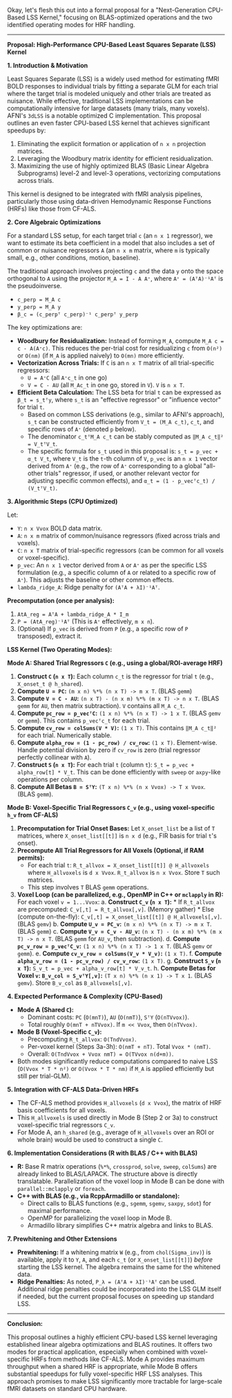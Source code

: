 Okay, let's flesh this out into a formal proposal for a "Next-Generation CPU-Based LSS Kernel," focusing on BLAS-optimized operations and the two identified operating modes for HRF handling.

---

**Proposal: High-Performance CPU-Based Least Squares Separate (LSS) Kernel**

**1. Introduction & Motivation**

Least Squares Separate (LSS) is a widely used method for estimating fMRI BOLD responses to individual trials by fitting a separate GLM for each trial where the target trial is modeled uniquely and other trials are treated as nuisance. While effective, traditional LSS implementations can be computationally intensive for large datasets (many trials, many voxels). AFNI's `3dLSS` is a notable optimized C implementation. This proposal outlines an even faster CPU-based LSS kernel that achieves significant speedups by:
1.  Eliminating the explicit formation or application of `n x n` projection matrices.
2.  Leveraging the Woodbury matrix identity for efficient residualization.
3.  Maximizing the use of highly optimized BLAS (Basic Linear Algebra Subprograms) level-2 and level-3 operations, vectorizing computations across trials.

This kernel is designed to be integrated with fMRI analysis pipelines, particularly those using data-driven Hemodynamic Response Functions (HRFs) like those from CF-ALS.

**2. Core Algebraic Optimizations**

For a standard LSS setup, for each target trial `c` (an `n x 1` regressor), we want to estimate its beta coefficient in a model that also includes a set of common or nuisance regressors `A` (an `n x m` matrix, where `m` is typically small, e.g., other conditions, motion, baseline).

The traditional approach involves projecting `c` and the data `y` onto the space orthogonal to `A` using the projector `M_A = I - A A⁺`, where `A⁺ = (AᵀA)⁻¹Aᵀ` is the pseudoinverse.
*   `c_perp = M_A c`
*   `y_perp = M_A y`
*   `β_c = (c_perpᵀ c_perp)⁻¹ c_perpᵀ y_perp`

The key optimizations are:

*   **Woodbury for Residualization:** Instead of forming `M_A`, compute `M_A c = c - A(A⁺c)`. This reduces the per-trial cost for residualizing `c` from `O(n²)` or `O(nm)` (if `M_A` is applied naively) to `O(mn)` more efficiently.
*   **Vectorization Across Trials:** If `C` is an `n x T` matrix of all trial-specific regressors:
    *   `U = A⁺C` (all `A⁺c_t` in one go)
    *   `V = C - AU` (all `M_Ac_t` in one go, stored in `V`). `V` is `n x T`.
*   **Efficient Beta Calculation:** The LSS beta for trial `t` can be expressed as `β_t = s_tᵀy`, where `s_t` is an "effective regressor" or "influence vector" for trial `t`.
    *   Based on common LSS derivations (e.g., similar to AFNI's approach), `s_t` can be constructed efficiently from `V_t = (M_A c_t)`, `c_t`, and specific rows of `A⁺` (denoted `p` below).
    *   The denominator `c_tᵀM_A c_t` can be stably computed as `‖M_A c_t‖² = V_tᵀV_t`.
    *   The specific formula for `s_t` used in this proposal is:
        `s_t = p_vec + α_t V_t`, where `V_t` is the `t`-th column of `V`, `p_vec` is an `n x 1` vector derived from `A⁺` (e.g., the row of `A⁺` corresponding to a global "all-other trials" regressor, if used, or another relevant vector for adjusting specific common effects), and `α_t = (1 - p_vecᵀc_t) / (V_tᵀV_t)`.

**3. Algorithmic Steps (CPU Optimized)**

Let:
*   `Y`: `n x Vvox` BOLD data matrix.
*   `A`: `n x m` matrix of common/nuisance regressors (fixed across trials and voxels).
*   `C`: `n x T` matrix of trial-specific regressors (can be common for all voxels or voxel-specific).
*   `p_vec`: An `n x 1` vector derived from `A` or `A⁺` as per the specific LSS formulation (e.g., a specific column of `A` or related to a specific row of `A⁺`). This adjusts the baseline or other common effects.
*   `lambda_ridge_A`: Ridge penalty for `(AᵀA + λI)⁻¹Aᵀ`.

**Precomputation (once per analysis):**
1.  `AtA_reg = AᵀA + lambda_ridge_A * I_m`
2.  `P = (AtA_reg)⁻¹Aᵀ` (This is `A⁺` effectively, `m x n`).
3.  (Optional) If `p_vec` is derived from `P` (e.g., a specific row of `P` transposed), extract it.

**LSS Kernel (Two Operating Modes):**

**Mode A: Shared Trial Regressors `C` (e.g., using a global/ROI-average HRF)**

1.  **Construct `C` (`n x T`):** Each column `c_t` is the regressor for trial `t` (e.g., `X_onset_t @ h_shared`).
2.  **Compute `U = PC`:** `(m x n) %*% (n x T) -> m x T`. (BLAS `gemm`)
3.  **Compute `V = C - AU`:** `(n x T) - (n x m) %*% (m x T) -> n x T`. (BLAS `gemm` for `AU`, then matrix subtraction). `V` contains all `M_A c_t`.
4.  **Compute `pc_row = p_vecᵀC`:** `(1 x n) %*% (n x T) -> 1 x T`. (BLAS `gemv` or `gemm`). This contains `p_vecᵀc_t` for each trial.
5.  **Compute `cv_row = colSums(V * V)`:** `(1 x T)`. This contains `‖M_A c_t‖²` for each trial. Numerically stable.
6.  **Compute `alpha_row = (1 - pc_row) / cv_row`:** `(1 x T)`. Element-wise. Handle potential division by zero if `cv_row` is zero (trial regressor perfectly collinear with `A`).
7.  **Construct `S` (`n x T`):** For each trial `t` (column `t`): `S_t = p_vec + alpha_row[t] * V_t`. This can be done efficiently with `sweep` or `axpy`-like operations per column.
8.  **Compute All Betas `B = SᵀY`:** `(T x n) %*% (n x Vvox) -> T x Vvox`. (BLAS `gemm`).

**Mode B: Voxel-Specific Trial Regressors `C_v` (e.g., using voxel-specific `h_v` from CF-ALS)**

1.  **Precomputation for Trial Onset Bases:** Let `X_onset_list` be a list of `T` matrices, where `X_onset_list[[t]]` is `n x d` (e.g., FIR basis for trial `t`'s onset).
2.  **Precompute All Trial Regressors for All Voxels (Optional, if RAM permits):**
    *   For each trial `t`: `R_t_allvox = X_onset_list[[t]] @ H_allvoxels` where `H_allvoxels` is `d x Vvox`. `R_t_allvox` is `n x Vvox`. Store `T` such matrices.
    *   This step involves `T` BLAS `gemm` operations.
3.  **Voxel Loop (can be parallelized, e.g., OpenMP in C++ or `mclapply` in R):**
    For each voxel `v = 1...Vvox`:
    a.  **Construct `C_v` (`n x T`):**
        *   If `R_t_allvox` are precomputed: `C_v[,t] = R_t_allvox[,v]`. (Memory gather)
        *   Else (compute on-the-fly): `C_v[,t] = X_onset_list[[t]] @ H_allvoxels[,v]`. (BLAS `gemv`)
    b.  **Compute `U_v = PC_v`:** `(m x n) %*% (n x T) -> m x T`. (BLAS `gemm`)
    c.  **Compute `V_v = C_v - AU_v`:** `(n x T) - (n x m) %*% (m x T) -> n x T`. (BLAS `gemm` for `AU_v`, then subtraction).
    d.  **Compute `pc_v_row = p_vecᵀC_v`:** `(1 x n) %*% (n x T) -> 1 x T`. (BLAS `gemv` or `gemm`).
    e.  **Compute `cv_v_row = colSums(V_v * V_v)`:** `(1 x T)`.
    f.  **Compute `alpha_v_row = (1 - pc_v_row) / cv_v_row`:** `(1 x T)`.
    g.  **Construct `S_v` (`n x T`):** `S_v_t = p_vec + alpha_v_row[t] * V_v_t`.
    h.  **Compute Betas for Voxel `v`: `B_v_col = S_vᵀY[,v]`:** `(T x n) %*% (n x 1) -> T x 1`. (BLAS `gemv`). Store `B_v_col` as `B_allvoxels[,v]`.

**4. Expected Performance & Complexity (CPU-Based)**

*   **Mode A (Shared `C`):**
    *   Dominant costs: `PC` (`O(mnT)`), `AU` (`O(nmT)`), `SᵀY` (`O(nTVvox)`).
    *   Total roughly `O(mnT + nTVvox)`. If `m << Vvox`, then `O(nTVvox)`.
*   **Mode B (Voxel-Specific `C_v`):**
    *   Precomputing `R_t_allvox`: `O(TndVvox)`.
    *   Per-voxel kernel (Steps 3a-3h): `O(nmT + nT)`. Total `Vvox * (nmT)`.
    *   Overall: `O(TndVvox + Vvox nmT) = O(TVvox n(d+m))`.
*   Both modes significantly reduce computations compared to naive LSS (`O(Vvox * T * n²)` or `O(Vvox * T * nm)` if `M_A` is applied efficiently but still per trial-GLM).

**5. Integration with CF-ALS Data-Driven HRFs**

*   The CF-ALS method provides `H_allvoxels` (`d x Vvox`), the matrix of HRF basis coefficients for all voxels.
*   This `H_allvoxels` is used directly in Mode B (Step 2 or 3a) to construct voxel-specific trial regressors `C_v`.
*   For Mode A, an `h_shared` (e.g., average of `H_allvoxels` over an ROI or whole brain) would be used to construct a single `C`.

**6. Implementation Considerations (R with BLAS / C++ with BLAS)**

*   **R:** Base R matrix operations (`%*%`, `crossprod`, `solve`, `sweep`, `colSums`) are already linked to BLAS/LAPACK. The structure above is directly translatable. Parallelization of the voxel loop in Mode B can be done with `parallel::mclapply` or `foreach`.
*   **C++ with BLAS (e.g., via RcppArmadillo or standalone):**
    *   Direct calls to BLAS functions (e.g., `sgemm`, `sgemv`, `saxpy`, `sdot`) for maximal performance.
    *   OpenMP for parallelizing the voxel loop in Mode B.
    *   Armadillo library simplifies C++ matrix algebra and links to BLAS.

**7. Prewhitening and Other Extensions**

*   **Prewhitening:** If a whitening matrix `W` (e.g., from `chol(Sigma_inv)`) is available, apply it to `Y`, `A`, and each `c_t` (or `X_onset_list[[t]]`) *before* starting the LSS kernel. The algebra remains the same for the whitened data.
*   **Ridge Penalties:** As noted, `P_λ = (AᵀA + λI)⁻¹Aᵀ` can be used. Additional ridge penalties could be incorporated into the LSS GLM itself if needed, but the current proposal focuses on speeding up standard LSS.

---

**Conclusion:**

This proposal outlines a highly efficient CPU-based LSS kernel leveraging established linear algebra optimizations and BLAS routines. It offers two modes for practical application, especially when combined with voxel-specific HRFs from methods like CF-ALS. Mode A provides maximum throughput when a shared HRF is appropriate, while Mode B offers substantial speedups for fully voxel-specific HRF LSS analyses. This approach promises to make LSS significantly more tractable for large-scale fMRI datasets on standard CPU hardware.